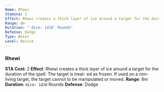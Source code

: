 ```yaml
---
Name: Rhewi
Stamina: 2
Effect: Rhewi creates a thick layer of ice around a target for the duration of the spell. The target is treat- ed as frozen. If used on a non-living target, the target cannot to be manipulated or moved.
Range: 8m
Duration: "`dice: 1d10` Rounds"
Defense: Dodge
Type: Water
Level: Novice
---
```


### Rhewi
**STA Cost:** 2
**Effect**: Rhewi creates a thick layer of ice around a target for the duration of the spell. The target is treat- ed as frozen. If used on a non-living target, the target cannot to be manipulated or moved.
**Range**: 8m
**Duration**: `dice: 1d10` Rounds
**Defense**: Dodge